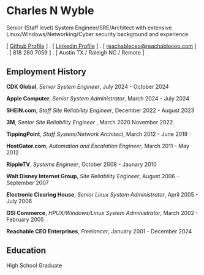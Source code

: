 Charles N Wyble
=====

Senior (Staff level) System Engineer/SRE/Architect with extensive Linux/Windows/Networking/Cyber security background and experience 

[ [Github Profile](https://github.com/reachableceo) ] .  [ [Linkedin Profile](https://www.linkedin.com/in/charles-wyble-412007337) ] . [ reachableceo@reachableceo.com ] . [ 818 280 7059 ] . [ Austin TX / Raleigh NC / Remote ]
 
## Employment History
**CDK Global**, *Senior System Engineer*, July 2024 - October 2024
 
 

 
 
**Apple Computer**, *Senior System Administrator*, March 2024 - July 2024
 
 

 
 
**SHEIN.com**, *Staff Site Reliability Engineer*, December 2022 - August 2023
 
 

 
 
**3M**, *Senior Site Reliability Engineer* , March 2020  November 2022
 
 

 
 
**TippingPoint**, *Staff System/Network Architect*, March 2012 - June 2019
 
 

 
 
**HostGator.com**, *Automation and Escalation Engineer*, March 2011 - May 2012
 
 

 
 
**RippleTV**,  *Systems Engineer*, October 2008 - Jaunary 2010
 
 

 
 
**Walt Disney Internet Group**, *Site Reliability Engineer*, August 2006 - September 2007
 
 

 
 
**Electronic Clearing House**, *Senior Linux System Administrator*, April 2005 - July 2006
 
 

 
 
**GSI Commerce**, *HPUX/Windows/Linux System Administrator*,  March 2002 -  February 2005
 
 

 
 
**Reachable CEO Enterprises**, *Freelancer*, January 2001 - December 2024
 
 

## Education

High School Graduate